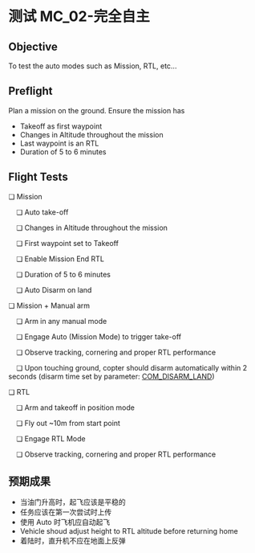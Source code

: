 # 测试 MC_02-完全自主

## Objective

To test the auto modes such as Mission, RTL, etc...

## Preflight

Plan a mission on the ground. Ensure the mission has

- Takeoff as first waypoint
- Changes in Altitude throughout the mission
- Last waypoint is an RTL
- Duration of 5 to 6 minutes

## Flight Tests

❏ Mission

&nbsp;&nbsp;&nbsp;&nbsp;❏ Auto take-off

&nbsp;&nbsp;&nbsp;&nbsp;❏ Changes in Altitude throughout the mission

&nbsp;&nbsp;&nbsp;&nbsp;❏ First waypoint set to Takeoff

&nbsp;&nbsp;&nbsp;&nbsp;❏ Enable Mission End RTL

&nbsp;&nbsp;&nbsp;&nbsp;❏ Duration of 5 to 6 minutes

&nbsp;&nbsp;&nbsp;&nbsp;❏ Auto Disarm on land

❏ Mission + Manual arm

&nbsp;&nbsp;&nbsp;&nbsp;❏ Arm in any manual mode

&nbsp;&nbsp;&nbsp;&nbsp;❏ Engage Auto (Mission Mode) to trigger take-off

&nbsp;&nbsp;&nbsp;&nbsp;❏ Observe tracking, cornering and proper RTL performance

&nbsp;&nbsp;&nbsp;&nbsp;❏ Upon touching ground, copter should disarm automatically within 2 seconds (disarm time set by parameter: [COM_DISARM_LAND](../advanced_config/parameter_reference.md#COM_DISARM_LAND))

❏ RTL

&nbsp;&nbsp;&nbsp;&nbsp;❏ Arm and takeoff in position mode

&nbsp;&nbsp;&nbsp;&nbsp;❏ Fly out ~10m from start point

&nbsp;&nbsp;&nbsp;&nbsp;❏ Engage RTL Mode

&nbsp;&nbsp;&nbsp;&nbsp;❏ Observe tracking, cornering and proper RTL performance

## 预期成果

- 当油门升高时，起飞应该是平稳的
- 任务应该在第一次尝试时上传
- 使用 Auto 时飞机应自动起飞
- Vehicle shoud adjust height to RTL altitude before returning home
- 着陆时，直升机不应在地面上反弹

<!--
MC_002 - Full autonomous

-	Make sure the auto-disarm is enabled
-	QGC open test1_mission.plan and sync to the vehicle
-	Takeoff from QGC start mission slider
-	Check the vehicle completes the mission
-	Let the vehicle to auto land, take manual control if needed and explain the reason in log description.
-	Check the vehicle disarms by itself.
-->
